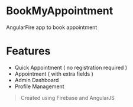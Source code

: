 # BookMyAppointment
AngularFire app to book appointment

# Features
* Quick Appointment ( no registration required )
* Appointment ( with extra fields )
* Admin Dashboard 
* Profile Management

> Created using Firebase and AngularJS


